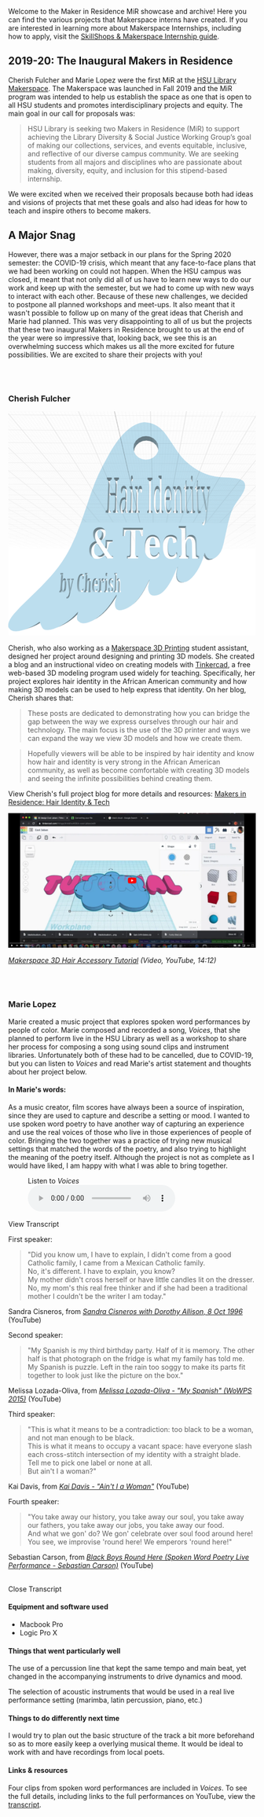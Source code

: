 Welcome to the Maker in Residence MiR showcase and archive! Here you can find the various projects that Makerspace interns have created. If you are interested in learning more about Makerspace Internships, including how to apply, visit the [SkillShops &amp; Makerspace Internship guide](https://libguides.humboldt.edu/internshowcase/apply).

## 2019-20: The Inaugural Makers in Residence
Cherish Fulcher and Marie Lopez were the first MiR at the [HSU Library Makerspace](http://libguides.humboldt.edu/makerspace). The Makerspace was launched in Fall 2019 and the MiR program was intended to help us establish the space as one that is open to all HSU students and promotes interdisciplinary projects and equity. The main goal in our call for proposals was: 

> HSU Library is seeking two Makers in Residence (MiR) to support achieving the Library Diversity & Social Justice Working Group’s goal of making our collections, services, and events equitable, inclusive, and reflective of our diverse campus community. We are seeking students from all majors and disciplines who are passionate about making, diversity, equity, and inclusion for this stipend-based internship.

We were excited when we received their proposals because both had ideas and visions of projects that met these goals and also had ideas for how to teach and inspire others to become makers.

## A Major Snag

However, there was a major setback in our plans for the Spring 2020 semester: the COVID-19 crisis, which meant that any face-to-face plans that we had been working on could not happen. When the HSU campus was closed, it meant that not only did all of us have to learn new ways to do our work and keep up with the semester, but we had to come up with new ways to interact with each other. Because of these new challenges, we decided to postpone all planned workshops and meet-ups. It also meant that it wasn't possible to follow up on many of the great ideas that Cherish and Marie had planned. This was very disappointing to all of us but the projects that these two inaugural Makers in Residence brought to us at the end of the year were so impressive that, looking back, we see this is an overwhelming success which makes us all the more excited for future possibilities. We are excited to share their projects with you!

<br><br>
    
### Cherish Fulcher

![title image: Hair Identity & Tech, by Cherish](/images/cherishBlogTitle.png)

Cherish, who also working as a [Makerspace 3D Printing](http://libguides.humboldt.edu/makerspace/3dprinting) student assistant, designed her project around designing and printing 3D models. She created a blog and an instructional video on creating models with [Tinkercad](https://www.tinkercad.com/), a free web-based 3D modeling program used widely for teaching. Specifically, her project explores hair identity in the African American community and how making 3D models can be used to help express that identity. On her blog, Cherish shares that:

> These posts are dedicated to demonstrating how you can bridge the gap between the way we express ourselves through our hair and technology. The main focus is the use of the 3D printer and ways we can expand the way we view 3D models and how we create them. 

> Hopefully viewers will be able to be inspired by hair identity and know how hair and identity is very strong in the African American community, as well as become comfortable with creating 3D models and seeing the infinite possibilities behind creating them. 

View Cherish's full project blog for more details and resources: [Makers in Residence: Hair Identity & Tech](https://itsjusthairidentity.tumblr.com/) 

[![YouTube Tutorial Screenshot](/images/tutorialScreenShot.png)](https://youtu.be/P89P-8eBEms)

_[Makerspace 3D Hair Accessory Tutorial](https://youtu.be/P89P-8eBEms) (Video, YouTube, 14:12)_
    
<br><br>
    
### Marie Lopez

Marie created a music project that explores spoken word performances by people of color. Marie composed and recorded a song, _Voices_, that she planned to perform live in the HSU Library as well as a workshop to share her process for composing a song using sound clips and instrument libraries. Unfortunately both of these had to be cancelled, due to COVID-19, but you can listen to _Voices_ and read Marie's artist statement and thoughts about her project below.

#### In Marie's words:

As a music creator, film scores have always been a source of inspiration, since they are used to capture and describe a setting or mood. I wanted to use spoken word poetry to have another way of capturing an experience and use the real voices of those who live in those experiences of people of color. Bringing the two together was a practice of trying new musical settings that matched the words of the poetry, and also trying to highlight the meaning of the poetry itself. Although the project is not as complete as I would have liked, I am happy with what I was able to bring together. 

<figure>
<figcaption>Listen to <i>Voices</i></figcaption>
<audio controls src="https://raw.githubusercontent.com/HSUMakerspace/makerinresidence/master/Voices.m4a"><p>Github markdown and some browsers don't support HTML5 audio. Here is a <a href="https://raw.githubusercontent.com/HSUMakerspace/makerinresidence/master/Voices.m4a">link to the audio</a> instead.</p></audio>
</figure>

<p class="button openTranscript openTranscriptToggle">View Transcript</p>
<div id="transcript">
<div class="transcript-main">
<p class="bold">First speaker:</p>
<blockquote>"Did you know um, I have to explain, I didn't come from a good Catholic family, I came from a Mexican Catholic family.<br>
    No, it's different. I have to explain, you know?<br>
    My mother didn't cross herself or have little candles lit on the dresser.<br>
    No, my mom's this real free thinker and if she had been a traditional mother I couldn't be the writer I am today."</blockquote>
<footer>Sandra Cisneros, from <cite><a href="https://www.youtube.com/watch?v=2brwzI6KmkE" target="_blank">Sandra Cisneros with Dorothy Allison, 8 Oct 1996</a></cite> (YouTube)</footer>

<p class="bold">Second speaker:</p>
<blockquote>"My Spanish is my third birthday party. Half of it is memory. The other half is that photograph on the fridge is what my family has told me.<br>
    My Spanish is puzzle. Left in the rain too soggy to make its parts fit together to look just like the picture on the box."</blockquote>
<footer>Melissa Lozada-Oliva, from <cite><a href="https://www.youtube.com/watch?v=fE-c4Bj_RT0" target="_blank">Melissa Lozada-Oliva - "My Spanish" (WoWPS 2015)</a></cite> (YouTube)</footer>

<p class="bold">Third speaker:</p>
<blockquote>"This is what it means to be a contradiction: too black to be a woman, and not man enough to be black.<br>
    This is what it means to occupy a vacant space: have everyone slash each cross-stitch intersection of my identity with a straight blade. <br>
    Tell me to pick one label or none at all.<br>
    But ain't I a woman?"</blockquote>
<footer>Kai Davis, from <cite><a href="https://www.youtube.com/watch?v=Z0F_6GMOa-8" target="_blank">Kai Davis - "Ain't I a Woman"</a></cite> (YouTube)</footer>

<p class="bold">Fourth speaker:</p>
<blockquote>"You take away our history, you take away our soul, you take away our fathers, you take away our jobs, you take away our food.<br>
    And what we gon' do? We gon' celebrate over soul food around here! You see, we improvise 'round here! We emperors 'round here!"</blockquote> 
<footer>Sebastian Carson, from <cite><a href="https://www.youtube.com/watch?v=SA1epAtb0_w" target="_blank">Black Boys Round Here (Spoken Word Poetry Live Performance - Sebastian Carson)</a></cite> (YouTube)</footer>
<br>
<p class="openTranscript openTranscriptToggle closeTranscript">Close Transcript</p>
</div>
</div>

#### Equipment and software used

* Macbook Pro
* Logic Pro X

#### Things that went particularly well

The use of a percussion line that kept the same tempo and main beat, yet changed in the accompanying instruments to drive dynamics and mood.

The selection of acoustic instruments that would be used in a real live performance setting (marimba, latin percussion, piano, etc.)

#### Things to do differently next time

I would try to plan out the basic structure of the track a bit more beforehand so as to more easily keep a overlying musical theme. 
It would be ideal to work with and have recordings from local poets.

#### Links &amp; resources

Four clips from spoken word performances are included in _Voices_. To see the full details, including links to the full performances on YouTube, view the <a href="#transcript" class="openTranscript">transcript</a>. 
